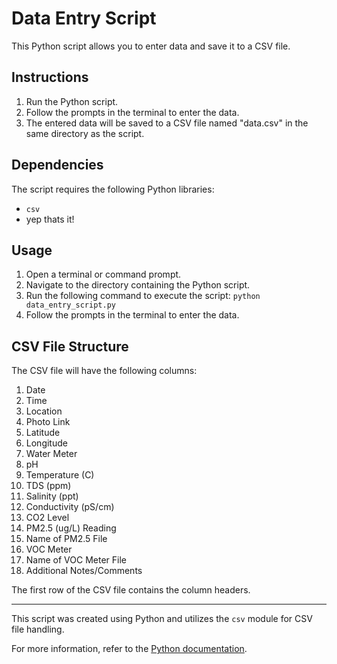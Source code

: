 # Data Entry Script

This Python script allows you to enter data and save it to a CSV file.

## Instructions

1. Run the Python script.
2. Follow the prompts in the terminal to enter the data.
3. The entered data will be saved to a CSV file named "data.csv" in the same directory as the script.

## Dependencies

The script requires the following Python libraries:

- `csv`
- yep thats it!

## Usage

1. Open a terminal or command prompt.
2. Navigate to the directory containing the Python script.
3. Run the following command to execute the script:
`python data_entry_script.py`
4. Follow the prompts in the terminal to enter the data.

## CSV File Structure

The CSV file will have the following columns:

1. Date
2. Time
3. Location
4. Photo Link
5. Latitude
6. Longitude
7. Water Meter
8. pH
9. Temperature (C)
10. TDS (ppm)
11. Salinity (ppt)
12. Conductivity (pS/cm)
13. CO2 Level
14. PM2.5 (ug/L) Reading
15. Name of PM2.5 File
16. VOC Meter
17. Name of VOC Meter File
18. Additional Notes/Comments

The first row of the CSV file contains the column headers.

---

This script was created using Python and utilizes the `csv` module for CSV file handling.

For more information, refer to the [Python documentation](https://docs.python.org/3/library/csv.html).

